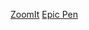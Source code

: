 [ZoomIt](https://docs.microsoft.com/en-us/sysinternals/downloads/zoomit)
[Epic Pen](https://epic-pen.com/#download)
